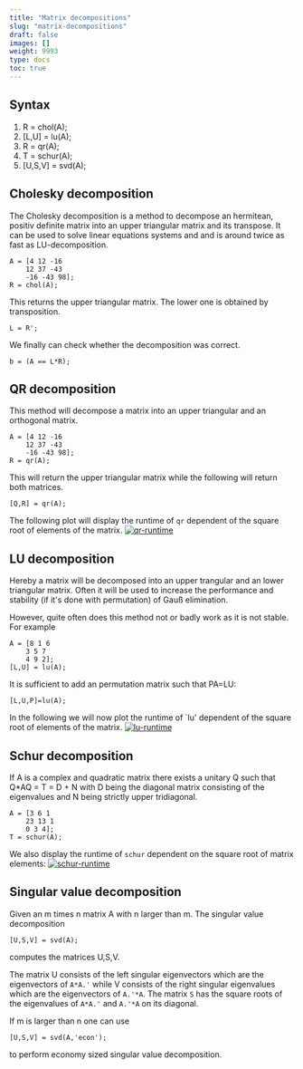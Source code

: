 ```yaml
---
title: "Matrix decompositions"
slug: "matrix-decompositions"
draft: false
images: []
weight: 9993
type: docs
toc: true
---
```


## Syntax
 1. R = chol(A);
 2. [L,U] = lu(A);
 3. R = qr(A);
 4. T = schur(A);
 5. [U,S,V] = svd(A);

## Cholesky decomposition
The Cholesky decomposition is a method to decompose an hermitean, positiv definite matrix into an upper triangular matrix and its transpose. It can be used to solve linear equations systems and and is around twice as fast as LU-decomposition.

    A = [4 12 -16
        12 37 -43
        -16 -43 98];
    R = chol(A);
This returns the upper triangular matrix. The lower one is obtained by transposition.

    L = R';
We finally can check whether the decomposition was correct.

    b = (A == L*R);


## QR decomposition
This method will decompose a matrix into an upper triangular and an orthogonal matrix.

    A = [4 12 -16
        12 37 -43
        -16 -43 98];
    R = qr(A);
This will return the upper triangular matrix while the following will return both matrices.

    [Q,R] = qr(A);

The following plot will display the runtime of `qr` dependent of the square root of elements of the matrix.
[![qr-runtime][1]][1]


  [1]: http://i.stack.imgur.com/yXM8a.jpg

## LU decomposition
Hereby a matrix will be decomposed into an upper trangular and an lower triangular matrix. Often it will be used to increase the performance and stability (if it's done with permutation) of Gauß elimination.

However, quite often does this method not or badly work as it is not stable. For example

    A = [8 1 6
        3 5 7
        4 9 2];
    [L,U] = lu(A);
It is sufficient to add an permutation matrix such that PA=LU:

    [L,U,P]=lu(A);

In the following we will now plot the runtime of `lu' dependent of the square root of elements of the matrix.
[![lu-runtime][1]][1]


  [1]: http://i.stack.imgur.com/cnhNK.jpg

## Schur decomposition
If A is a complex and quadratic matrix there exists a unitary Q such that Q*AQ = T = D + N with D being the diagonal matrix consisting of the eigenvalues and N being strictly upper tridiagonal.

    A = [3 6 1
        23 13 1
        0 3 4];
    T = schur(A);

We also display the runtime of `schur` dependent on the square root of matrix elements:
[![schur-runtime][1]][1]


  [1]: http://i.stack.imgur.com/1wnKd.jpg

## Singular value decomposition
Given an m times n matrix A with n larger than m. The singular value decomposition

    [U,S,V] = svd(A);
computes the matrices U,S,V. 

The matrix U consists of the left singular eigenvectors which are the eigenvectors of `A*A.'` while V consists of the right singular eigenvalues which are the eigenvectors of `A.'*A`. The matrix `S` has the square roots of the eigenvalues of `A*A.'` and `A.'*A` on its diagonal.

If m is larger than n one can use

    [U,S,V] = svd(A,'econ');
to perform economy sized singular value decomposition.


